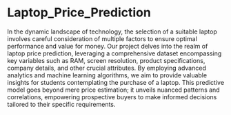 # Laptop_Price_Prediction
In the dynamic landscape of technology, the selection of a suitable laptop involves careful consideration of multiple factors to ensure optimal performance and value for money. Our project delves into the realm of laptop price prediction, leveraging a comprehensive dataset encompassing key variables such as RAM, screen resolution, product specifications, company details, and other crucial attributes. By employing advanced analytics and machine learning algorithms, we aim to provide valuable insights for students contemplating the purchase of a laptop. This predictive model goes beyond mere price estimation; it unveils nuanced patterns and correlations, empowering prospective buyers to make informed decisions tailored to their specific requirements.
